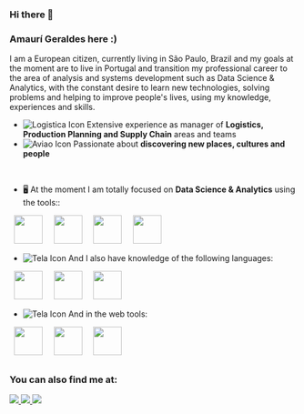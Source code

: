 ### Hi there 👋
### Amaurí Geraldes here :)
I am a European citizen, currently living in São Paulo, Brazil and my goals at the moment are to live in Portugal and transition my professional career to the area of analysis and systems development such as Data Science & Analytics, with the constant desire to learn new technologies, solving problems and helping to improve people's lives, using my knowledge, experiences and skills.

- ![Logistica Icon](https://github.com/amaurigeraldes/amaurigeraldes/assets/110943251/a81b009b-63c7-4756-bfc9-4af19341441f)
 Extensive experience as manager of **Logistics, Production Planning and Supply Chain** areas and teams
- ![Aviao Icon](https://github.com/amaurigeraldes/amaurigeraldes/assets/110943251/e1f78c38-cf1f-406e-bb6d-f648c57106c2)
Passionate about **discovering new places, cultures and people**
<br>

- 🖥️ At the moment I am totally focused on **Data Science & Analytics** using the tools::
<div style="display: inline">
  &nbsp;&nbsp;<img width="50" height="50" src="https://cdn.jsdelivr.net/gh/devicons/devicon/icons/python/python-original.svg" />&nbsp;&nbsp;
  &nbsp;&nbsp;<img width="50" height="50" src="https://cdn.jsdelivr.net/gh/devicons/devicon/icons/r/r-original.svg" />&nbsp;&nbsp;  
  &nbsp;&nbsp;<img width="50" height="50" src="https://cdn.jsdelivr.net/gh/devicons/devicon/icons/mysql/mysql-original-wordmark.svg" />&nbsp;&nbsp; 
  &nbsp;&nbsp;<img width="50" height="50" src="https://projetisolutions.com.br/arquivos/fotos/powerbi-2-1611094207.png" />&nbsp;&nbsp;
</div>
<br>

- ![Tela Icon](https://github.com/amaurigeraldes/amaurigeraldes/assets/110943251/df5cded5-1496-4406-b107-aaffeb00e65a)
And I also have knowledge of the following languages:
<div style="display: inline">
  &nbsp;&nbsp;<img width="50" height="50" src="https://cdn.jsdelivr.net/gh/devicons/devicon/icons/php/php-original.svg" />&nbsp;&nbsp;
  &nbsp;&nbsp;<img width="50" height="50" src="https://cdn.jsdelivr.net/gh/devicons/devicon/icons/java/java-original-wordmark.svg" />&nbsp;&nbsp;
  &nbsp;&nbsp;<img width="50" height="50" src="https://cdn.jsdelivr.net/gh/devicons/devicon/icons/go/go-original-wordmark.svg" />&nbsp;&nbsp;       
</div>
<br>

- ![Tela Icon](https://github.com/amaurigeraldes/amaurigeraldes/assets/110943251/df5cded5-1496-4406-b107-aaffeb00e65a)
And in the web tools:
<div style="display: inline">
  &nbsp;&nbsp;<img width="50" height="50" src="https://cdn.jsdelivr.net/gh/devicons/devicon/icons/html5/html5-original-wordmark.svg" />&nbsp;&nbsp;
  &nbsp;&nbsp;<img width="50" height="50" src="https://cdn.jsdelivr.net/gh/devicons/devicon/icons/css3/css3-original-wordmark.svg" />&nbsp;&nbsp;
  &nbsp;&nbsp;<img width="50" height="50" src="https://cdn.jsdelivr.net/gh/devicons/devicon/icons/javascript/javascript-original.svg" />&nbsp;&nbsp;
</div>

##

### You can also find me at:
<a href="https://www.linkedin.com/in/amauri-geraldes/">
  <img src="https://img.shields.io/badge/linkedin-%230077B5.svg?style=for-the-badge&logo=linkedin&logoColor=white">
</a>
<a href="https://www.youtube.com/channel/UCmAharFqHby1xZbZrnrhpvQ">
  <img src="https://img.shields.io/badge/YouTube-%23FF0000.svg?style=for-the-badge&logo=YouTube&logoColor=white">
</a>
<a href="https://medium.com/@amaurimgeraldes">
  <img src="https://img.shields.io/badge/Medium-12100E?style=for-the-badge&logo=medium&logoColor=white">
</a>




<!--
**amaurigeraldes/amaurigeraldes** is a ✨ _special_ ✨ repository because its `README.md` (this file) appears on your GitHub profile.

Here are some ideas to get you started:

- 🔭 I’m currently working on ...
- 🌱 I’m currently learning ...
- 👯 I’m looking to collaborate on ...
- 🤔 I’m looking for help with ...
- 💬 Ask me about ...
- 📫 How to reach me: ...
- 😄 Pronouns: ...
- ⚡ Fun fact: ...
-->
